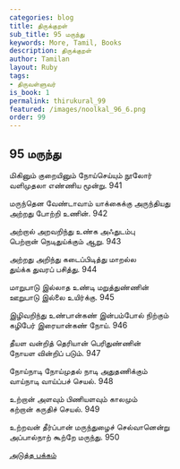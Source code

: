 ```yaml
---
categories: blog
title: திருக்குறள்
sub_title: 95 மருந்து
keywords: More, Tamil, Books
description: திருக்குறள்
author: Tamilan
layout: Ruby
tags:
- திருவள்ளுவர்
is_book: 1
permalink: thirukural_99
featured: /images/noolkal_96_6.png
order: 99
---
```

## 95 மருந்து

மிகினும் குறையினும் நோய்செய்யும் நூலோர்  
வளிமுதலா எண்ணிய மூன்று. 941

மருந்தென வேண்டாவாம் யாக்கைக்கு அருந்தியது  
அற்றது போற்றி உணின். 942

அற்றால் அறவறிந்து உண்க அஃதுடம்பு  
பெற்றான் நெடிதுய்க்கும் ஆறு. 943

அற்றது அறிந்து கடைப்பிடித்து மாறல்ல  
துய்க்க துவரப் பசித்து. 944

மாறுபாடு இல்லாத உண்டி மறுத்துண்ணின்  
ஊறுபாடு இல்லை உயிர்க்கு. 945

இழிவறிந்து உண்பான்கண் இன்பம்போல் நிற்கும்  
கழிபேர் இரையான்கண் நோய். 946

தீயள வன்றித் தெரியான் பெரிதுண்ணின்  
நோயள வின்றிப் படும். 947

நோய்நாடி நோய்முதல் நாடி அதுதணிக்கும்  
வாய்நாடி வாய்ப்பச் செயல். 948

உற்றான் அளவும் பிணியளவும் காலமும்  
கற்றான் கருதிச் செயல். 949

உற்றவன் தீர்ப்பான் மருந்துழைச் செல்வானென்று  
அப்பால்நாற் கூற்றே மருந்து. 950

[அடுத்த பக்கம்](thirukural_100)